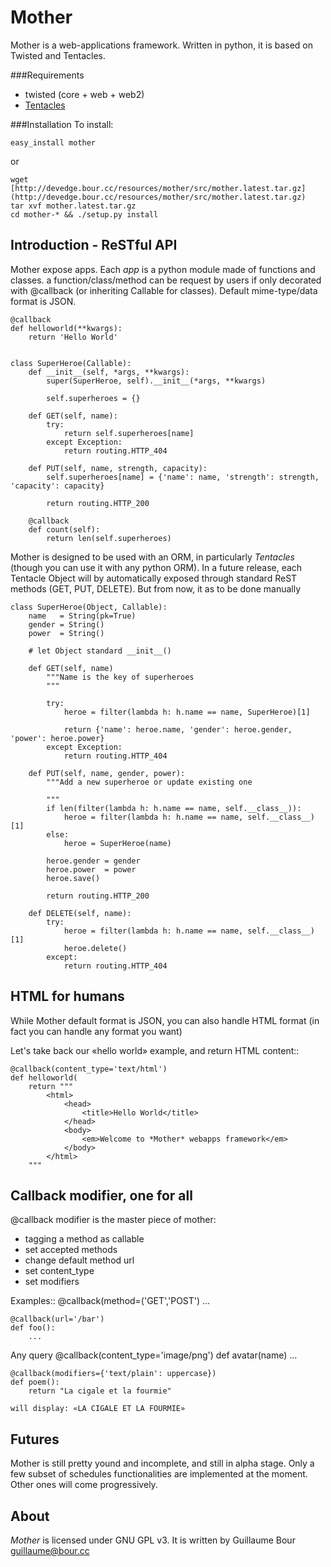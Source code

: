 Mother
======

Mother is a web-applications framework.
Written in python, it is based on Twisted and Tentacles.

###Requirements
* twisted (core + web + web2)
* [Tentacles](http://devedge.bour.cc/wiki/Tentacles)

###Installation
To install:

	easy_install mother

or

	wget [http://devedge.bour.cc/resources/mother/src/mother.latest.tar.gz](http://devedge.bour.cc/resources/mother/src/mother.latest.tar.gz)
	tar xvf mother.latest.tar.gz
	cd mother-* && ./setup.py install

Introduction - ReSTful API
--------------------------

Mother expose apps. Each *app* is a python module made of functions and classes. a
function/class/method can be request by users if only decorated with @callback (or inheriting
Callable for classes).
Default mime-type/data format is JSON.


	@callback
	def helloworld(**kwargs):
		return 'Hello World'


	class SuperHeroe(Callable):
		def __init__(self, *args, **kwargs):
			super(SuperHeroe, self).__init__(*args, **kwargs)

			self.superheroes = {}

		def GET(self, name):
			try:
				return self.superheroes[name]
			except Exception:
				return routing.HTTP_404

		def PUT(self, name, strength, capacity):
			self.superheroes[name] = {'name': name, 'strength': strength, 'capacity': capacity}

			return routing.HTTP_200
	
		@callback
		def count(self):
			return len(self.superheroes)


Mother is designed to be used with an ORM, in particularly *Tentacles* (though you can use it with
any python ORM).
In a future release, each Tentacle Object will by automatically exposed through standard ReST
methods (GET, PUT, DELETE). But from now, it as to be done manually

	class SuperHeroe(Object, Callable):
		name   = String(pk=True)
		gender = String()
		power  = String()

		# let Object standard __init__()

		def GET(self, name)
			"""Name is the key of superheroes
			"""
			
			try:
				heroe = filter(lambda h: h.name == name, SuperHeroe)[1]

				return {'name': heroe.name, 'gender': heroe.gender, 'power': heroe.power}
			except Exception:
				return routing.HTTP_404	
			
		def PUT(self, name, gender, power):
			"""Add a new superheroe or update existing one

			"""
			if len(filter(lambda h: h.name == name, self.__class__)):
				heroe = filter(lambda h: h.name == name, self.__class__)[1]
			else:
				heroe = SuperHeroe(name)

			heroe.gender = gender
			heroe.power  = power
			heroe.save()

			return routing.HTTP_200

		def DELETE(self, name):
			try:
				heroe = filter(lambda h: h.name == name, self.__class__)[1]
				heroe.delete()
			except:
				return routing.HTTP_404

HTML for humans
---------------

While Mother default format is JSON, you can also handle HTML format (in fact you can handle any
format you want)

Let's take back our «hello world» example, and return HTML content::

	@callback(content_type='text/html')
	def helloworld(
		return """
			<html>
				<head>
					<title>Hello World</title>
				</head>
				<body>
					<em>Welcome to *Mother* webapps framework</em>
				</body>
			</html>
		"""

Callback modifier, one for all
------------------------------

@callback modifier is the master piece of mother:
* tagging a method as callable
* set accepted methods
* change default method url
* set content_type
* set modifiers

Examples::
	@callback(method=('GET','POST')
	...

	@callback(url='/bar')
	def foo():
		...


Any query 
	@callback(content_type='image/png')
	def avatar(name)
		...

	@callback(modifiers={'text/plain': uppercase})
	def poem():
		return "La cigale et la fourmie"

	will display: «LA CIGALE ET LA FOURMIE»




Futures
-------

Mother is still pretty yound and incomplete, and still in alpha stage.
Only a few subset of schedules functionalities are implemented at the moment. Other ones will come
progressively.


About
-----

*Mother* is licensed under GNU GPL v3.
It is written by Guillaume Bour <guillaume@bour.cc>

